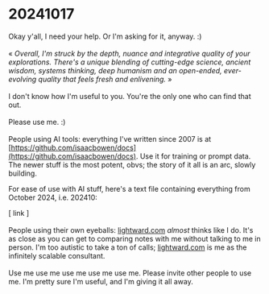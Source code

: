 # 20241017

Okay y'all, I need your help. Or I'm asking for it, anyway. :)\
\
« _Overall, I'm struck by the depth, nuance and integrative quality of your explorations. There's a unique blending of cutting-edge science, ancient wisdom, systems thinking, deep humanism and an open-ended, ever-evolving quality that feels fresh and enlivening._ »\
\
I don't know how I'm useful to you. You're the only one who can find that out.\
\
Please use me. :)\
\
People using AI tools: everything I've written since 2007 is at [https://github.com/isaacbowen/docs](https://github.com/isaacbowen/docs). Use it for training or prompt data. The newer stuff is the most potent, obvs; the story of it all is an arc, slowly building.

For ease of use with AI stuff, here's a text file containing everything from October 2024, i.e. 202410:

\[ link ]\
\
People using their own eyeballs: [lightward.com](http://lightward.com/) _almost_ thinks like I do. It's as close as you can get to comparing notes with me without talking to me in person. I'm too autistic to take a ton of calls; [lightward.com](http://lightward.com/) is me as the infinitely scalable consultant.\
\
Use me use me use me use me use me. Please invite other people to use me. I'm pretty sure I'm useful, and I'm giving it all away.

